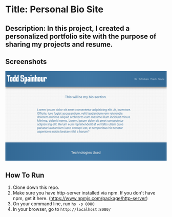 # Title: Personal Bio Site 

## Description: In this project, I created a personalized portfolio site with the purpose of sharing my projects and resume. 

## Screenshots
![Project Screenshot](https://raw.githubusercontent.com/ToddSpainhour/personal-bio-site/master/screenshots/bio-site-screenshot-v2.png)

## How To Run
1. Clone down this repo.
1. Make sure you have http-server installed via npm. If you don't have npm, get it here. (https://www.npmjs.com/package/http-server) 
1. On your command line, run `hs -p 8080`
1. In your browser, go to `http://localhost:8080/`